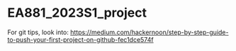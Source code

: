 # EA881_2023S1_project

For git tips, look into:
https://medium.com/hackernoon/step-by-step-guide-to-push-your-first-project-on-github-fec1dce574f